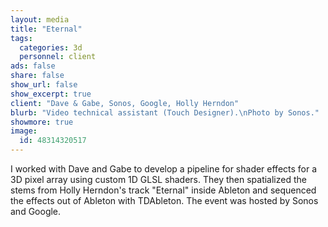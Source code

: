 ```yaml
---
layout: media
title: "Eternal"
tags:
  categories: 3d
  personnel: client
ads: false
share: false
show_url: false
show_excerpt: true
client: "Dave & Gabe, Sonos, Google, Holly Herndon"
blurb: "Video technical assistant (Touch Designer).\nPhoto by Sonos."
showmore: true
image:
  id: 48314320517
---
```


I worked with Dave and Gabe to develop a pipeline for shader effects for a 3D pixel array using custom 1D GLSL shaders. They then spatialized the stems from Holly Herndon's track "Eternal" inside Ableton and sequenced the effects out of Ableton with TDAbleton. The event was hosted by Sonos and Google.